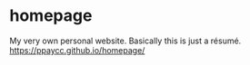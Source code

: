 # homepage
My very own personal website. Basically this is just a résumé.
https://ppaycc.github.io/homepage/
